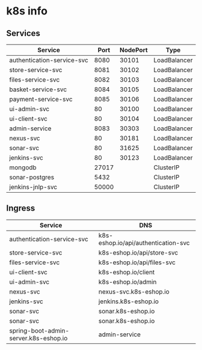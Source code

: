 # k8s info

## Services

| Service | Port | NodePort | Type |
| ------- | ---- | -------- | ---- |
| authentication-service-svc | 8080 | 30101 | LoadBalancer |
| store-service-svc | 8081 | 30102 | LoadBalancer |
| files-service-svc | 8082 | 30103 | LoadBalancer |
| basket-service-svc | 8084 | 30105 | LoadBalancer |
| payment-service-svc | 8085 | 30106 | LoadBalancer |
| ui-admin-svc | 80 | 30100 | LoadBalancer |
| ui-client-svc | 80 | 30104 | LoadBalancer |
| admin-service | 8083 | 30303 | LoadBalancer |
| nexus-svc | 80 | 30181 | LoadBalancer |
| sonar-svc | 80 | 31625 | LoadBalancer |
| jenkins-svc | 80 | 30123 | LoadBalancer |
| mongodb | 27017 | | ClusterIP |
| sonar-postgres | 5432 | | ClusterIP |
| jenkins-jnlp-svc | 50000 | | ClusterIP |

## Ingress
| Service | DNS |
| ------- | ---- |
| authentication-service-svc | k8s-eshop.io/api/authentication-svc |
| store-service-svc | k8s-eshop.io/api/store-svc |
| files-service-svc | k8s-eshop.io/api/files-svc |
| ui-client-svc | k8s-eshop.io/client |
| ui-admin-svc | k8s-eshop.io/admin |
| nexus-svc | nexus-svc.k8s-eshop.io |
| jenkins-svc | jenkins.k8s-eshop.io |
| sonar-svc | sonar.k8s-eshop.io |
| sonar-svc | sonar.k8s-eshop.io |
| spring-boot-admin-server.k8s-eshop.io | admin-service |